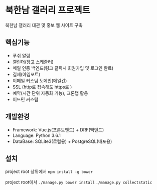 # 북한남 갤러리 프로젝트
북한남 갤러리 대관 및 홍보 웹 사이트 구축

## 핵심기능
- 푸쉬 알림
- 캘린더(장고 스케줄러)
- 메일 인증 백엔드(링크 클릭시 회원가입 및 로그인 완료)
- 결제(아임포트)
- 이메일 커스텀 도메인(메일건)
- SSL (http로 접속해도 https로 )
- 예약(시간 단위 자동화 기능), 크론탭 활용
- 어드민 커스텀

## 개발환경
- Framework: Vue.js(프론트엔드) + DRF(백엔드)
- Language: Python 3.6.1
- DataBase: SQLite3(로컬용) + PostgreSQL(배포용)

## 설치
project root 상위에서
`npm install -g bower`

project root에서
`./manage.py bower install`
`./manage.py collectstatic`
